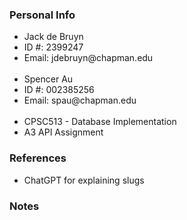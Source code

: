 ### Personal Info
<ul>
<li>Jack de Bruyn</li>
<li>ID #: 2399247</li>
<li>Email: jdebruyn@chapman.edu</li>  
<br>
<li>Spencer Au</li>
<li>ID #: 002385256</li>
<li>Email: spau@chapman.edu</li>
<br>
<li>CPSC513 - Database Implementation</li>
<li>A3 API Assignment</li>
</ul>

### References
<ul>
  <li>ChatGPT for explaining slugs</li>
</ul>

### Notes
<ul>
</ul>